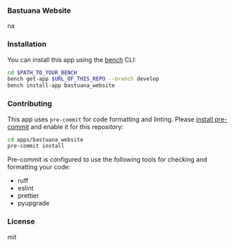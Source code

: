 ### Bastuana Website

na

### Installation

You can install this app using the [bench](https://github.com/frappe/bench) CLI:

```bash
cd $PATH_TO_YOUR_BENCH
bench get-app $URL_OF_THIS_REPO --branch develop
bench install-app bastuana_website
```

### Contributing

This app uses `pre-commit` for code formatting and linting. Please [install pre-commit](https://pre-commit.com/#installation) and enable it for this repository:

```bash
cd apps/bastuana_website
pre-commit install
```

Pre-commit is configured to use the following tools for checking and formatting your code:

- ruff
- eslint
- prettier
- pyupgrade

### License

mit
